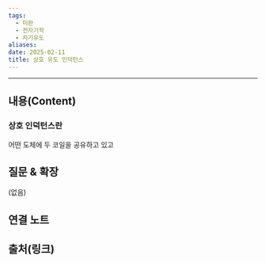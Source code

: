 ```yaml
---
tags:
  - 미완
  - 전자기학
  - 자기유도
aliases: 
date: 2025-02-11
title: 상호 유도 인덕턴스
---
```


---

## 내용(Content)

### 상호 인덕턴스란

어떤 도체에 두 코일을 공유하고 있고

## 질문 & 확장

(없음)

## 연결 노트

## 출처(링크)





